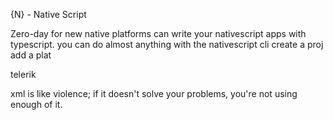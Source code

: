{N} - Native Script

Zero-day for new native platforms
can write your nativescript apps with typescript.
you can do almost anything with the nativescript cli
create a proj
add a plat

telerik

xml is like violence; if it doesn't solve your problems, you're not using enough of it.

